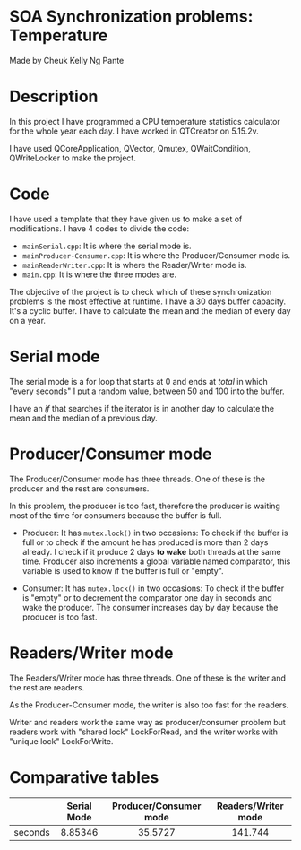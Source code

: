 # SOA Synchronization problems: Temperature

Made by Cheuk Kelly Ng Pante

# Description
In this project I have programmed a CPU temperature statistics calculator for the whole year each day. I have worked in QTCreator on 5.15.2v.

I have used QCoreApplication, QVector, Qmutex, QWaitCondition, QWriteLocker to make the project.

# Code
I have used a template that they have given us to make a set of modifications. I have 4 codes to divide the code:
* `mainSerial.cpp`: It is where the serial mode is.
* `mainProducer-Consumer.cpp`: It is where the Producer/Consumer mode is.
* `mainReaderWriter.cpp`: It is where the Reader/Writer mode is.
* `main.cpp`: It is where the three modes are.

The objective of the project is to check which of these synchronization problems is the most effective at runtime. I have a 30 days buffer capacity. It's a cyclic buffer. I have to calculate the mean and the median of every day on a year.

# Serial mode
The serial mode is a for loop that starts at 0 and ends at *total* in which "every seconds" I put a random value, between 50 and 100 into the buffer.

I have an *if* that searches if the iterator is in another day to calculate the mean and the median of a previous day.

# Producer/Consumer mode
The Producer/Consumer mode has three threads. One of these is the producer and the rest are consumers.

In this problem, the producer is too fast, therefore the producer is waiting most of the time for consumers because the buffer is full.

* Producer: It has `mutex.lock()` in two occasions: To check if the buffer is full or to check if the amount he has produced is more than 2 days already. I check if it produce 2 days **to wake** both threads at the same time. Producer also increments a global variable named comparator, this variable is used to know if the buffer is full or "empty". 

* Consumer: It has `mutex.lock()` in two occasions: To check if the buffer is "empty" or to decrement the comparator one day in seconds and wake the producer. The consumer increases day by day because the producer is too fast.

# Readers/Writer mode
The Readers/Writer mode has three threads. One of these is the writer and the rest are readers.

As the Producer-Consumer mode, the writer is also too fast for the readers.

Writer and readers work the same way as producer/consumer problem but readers work with "shared lock" LockForRead, and the writer works with "unique lock" LockForWrite.

# Comparative tables
|         | Serial Mode  | Producer/Consumer mode | Readers/Writer mode   |
| :-----: | :----------: | :--------------------: | :-------------------: |
| seconds | 8.85346      | 35.5727                | 141.744               |
